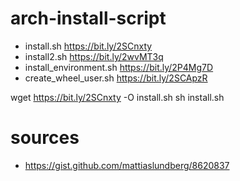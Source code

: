 # arch-install-script

- install.sh https://bit.ly/2SCnxty
- install2.sh https://bit.ly/2wvMT3q
- install_environment.sh https://bit.ly/2P4Mg7D
- create_wheel_user.sh https://bit.ly/2SCApzR

wget https://bit.ly/2SCnxty -O install.sh
sh install.sh

# sources
 - https://gist.github.com/mattiaslundberg/8620837
